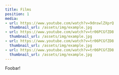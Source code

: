 ```yaml
---
title: Films
position: 1
media:
- url: https://www.youtube.com/watch?v=9dnswlZXprQ
  thumbnail_url: /assets/img/example.jpg
- url: https://www.youtube.com/watch?v=tr06PCGfZD8
  thumbnail_url: /assets/img/example.jpg
- url: https://www.youtube.com/watch?v=tr06PCGfZD8
  thumbnail_url: /assets/img/example.jpg
- url: https://www.youtube.com/watch?v=tr06PCGfZD8
  thumbnail_url: /assets/img/example.jpg
---
```


Foobar!

